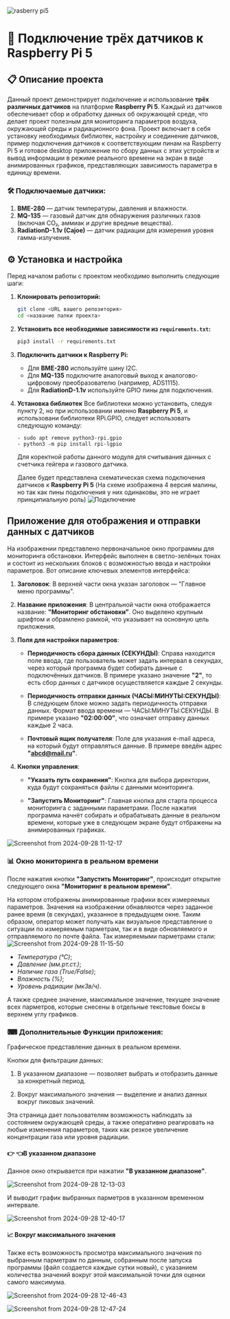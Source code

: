  ![rasberry pi5](https://www.raspberrypi.com/app/uploads/2023/10/RPi-5-Featured-Product-copy-1024x649.jpg) 
# 📡 Подключение трёх датчиков к Raspberry Pi 5

## 📋 Описание проекта

Данный проект демонстрирует подключение и использование **трёх различных датчиков** на платформе **Raspberry Pi 5**. Каждый из датчиков обеспечивает сбор и обработку данных об окружающей среде, что делает проект полезным для мониторинга параметров воздуха, окружающей среды и радиационного фона. Проект включает в себя установку необходимых библиотек, настройку и соединение датчиков, пример подключения датчиков к соответствующим пинам на Raspberry Pi 5 и готовое desktop приложение по сбору данных с этих устройств и вывод информации в режиме реального времени на экран в виде анимированных графиков, представляющих зависимость параметра в единицу времени. 

### 🛠️ Подключаемые датчики:

1. **BME-280** — датчик температуры, давления и влажности.
2. **MQ-135** — газовый датчик для обнаружения различных газов (включая CO₂, аммиак и другие вредные вещества).
3. **RadiationD-1.1v (Cajoe)** — датчик радиации для измерения уровня гамма-излучения.

## ⚙️ Установка и настройка

Перед началом работы с проектом необходимо выполнить следующие шаги:

1. **Клонировать репозиторий:**
   ```bash
   git clone <URL вашего репозитория>
   cd <название папки проекта>
   ```
2. **Установить все необходимые зависимости из `requirements.txt`:**
   ```bash
   pip3 install -r requirements.txt
   ```


3. **Подключить датчики к Raspberry Pi:**
   - Для **BME-280** используйте шину I2C.
   - Для **MQ-135** подключите аналоговый выход к аналогово-цифровому преобразователю (например, ADS1115).
   - Для **RadiationD-1.1v** используйте GPIO пины для подключения.
4. **Установка библиотек**
   Все библиотеки можно установить, следуя пункту 2, но при использовании именно **Raspberry Pi 5**, и использовани библиотеки RPi.GPIO, следует использовать следующую команду:
   ```
   - sudo apt remove python3-rpi.gpio
   - python3 -m pip install rpi-lgpio
   ```
   Для коректной работы данного модуля для считывания данных с счетчика гейгера и газового датчика.
   
   Далее будет представлена схематическая схема подключения датчиков к **Raspberry Pi 5** (На схеме изображена 4 версия малины, но так как пины подключения у них одинаковы, это не играет принципиальную роль)
![Подключение](https://github.com/user-attachments/assets/b7aefda0-4d60-436e-9b08-5b5a257e4c33)
## Приложение для отображения и отправки данных с датчиков

На изображении представлено первоначальное окно программы для мониторинга обстановки. Интерфейс выполнен в светло-зелёных тонах и состоит из нескольких блоков с возможностью ввода и настройки параметров. Вот описание ключевых элементов интерфейса:

1. **Заголовок**:
   В верхней части окна указан заголовок — "Главное меню программы".

2. **Название приложения**:
   В центральной части окна отображается название: **"Мониторинг обстановки"**. Оно выделено крупным шрифтом и обрамлено рамкой, что указывает на основную цель приложения.

3. **Поля для настройки параметров**:
   - **Периодичность сбора данных (СЕКУНДЫ)**: 
     Справа находится поле ввода, где пользователь может задать интервал в секундах, через который программа будет собирать данные с подключённых датчиков. В примере указано значение **"2"**, то есть сбор данных с датчиков осуществляется каждые 2 секунды.
   
   - **Периодичность отправки данных (ЧАСЫ:МИНУТЫ:СЕКУНДЫ)**:
     В следующем блоке можно задать периодичность отправки данных. Формат ввода времени — ЧАСЫ:МИНУТЫ:СЕКУНДЫ. В примере указано **"02:00:00"**, что означает отправку данных каждые 2 часа.

   - **Почтовый ящик получателя**:
     Поле для указания e-mail адреса, на который будут отправляться данные. В примере введён адрес **"abcd@mail.ru"**.

4. **Кнопки управления**:
   - **"Указать путь сохранения"**: 
     Кнопка для выбора директории, куда будут сохраняться файлы с данными мониторинга.
   
   - **"Запустить Мониторинг"**:
     Главная кнопка для старта процесса мониторинга с заданными параметрами. После нажатия программа начнёт собирать и обрабатывать данные в реальном времени, которые уже в следующем экране будут отбражены на анимированных графиках.

 
![Screenshot from 2024-09-28 11-12-17](https://github.com/user-attachments/assets/a5599bbb-fba0-45c0-99cd-79906e880ef3)

###  📊 Окно мониторинга в реальном времени  

После нажатия кнопки **"Запустить Мониторинг"**, происходит открытие следующего окна **"Мониторинг в реальном времени"**.

 На котором отображены анимированные графики всех измеряемых параметров. Значения на изображении обнавляются через заданное ранее время (в секундах), указанное в предыдущем окне. Таким образом, оператор может получать как визуальное представление о ситуации по измеряемым парметрам, так и в виде обновляемого и отправляемого по почте файла. Так измеряемыми парметрами стали:
 ![Screenshot from 2024-09-28 11-15-50](https://github.com/user-attachments/assets/811c63fb-c28e-428e-bf14-458b6efacf0d)

- *Температура (°C)*;
- *Давление (мм.рт.ст.)*;
- *Наличие газа (True/False)*;
- *Влажность (%)*;
- *Уровень радиации (мкЗв/ч)*.

А также среднее значение, максимальное значение, текущее значение всех парметров, которые снесены в отдельные текстовые боксы в верхнем углу графиков.

### ⌨ Дополнительные Функции приложения:

Графическое представление данных в реальном времени.

Кнопки для фильтрации данных:

1. В указанном диапазоне — позволяет выбрать и отобразить данные за конкретный период.

2. Вокруг максимального значения — выделение и анализ данных вокруг пиковых значений.

Эта страница дает пользователям возможность наблюдать за состоянием окружающей среды, а также оперативно реагировать на любые изменения параметров, таких как резкое увеличение концентрации газа или уровня радиации.

#### 👉 👈В указанном диапазоне

Данное окно открывается при нажатии **"В указанном диапазоне"**.

![Screenshot from 2024-09-28 12-13-03](https://github.com/user-attachments/assets/b204436c-6d36-41bb-9c5e-b19073706696)

И выводит график выбранных парметров в указанном временном интервале.

![Screenshot from 2024-09-28 12-40-17](https://github.com/user-attachments/assets/85dac0ea-b90f-423e-abc1-db122a77a458)

#### 📈 Вокруг максимального значения

Также есть возможность просмотра максимального значения по выбранным парметрам по данным, собранным после запуска программы (файл создается каждые сутки новый), с указанием количества значений вокруг этой максимальной точки для оценки самого максимума.

![Screenshot from 2024-09-28 12-46-43](https://github.com/user-attachments/assets/80947476-f9ab-48a8-a380-d32379700042)

![Screenshot from 2024-09-28 12-47-24](https://github.com/user-attachments/assets/e5a81b4a-6032-43d8-836f-ec700442e9f6)


